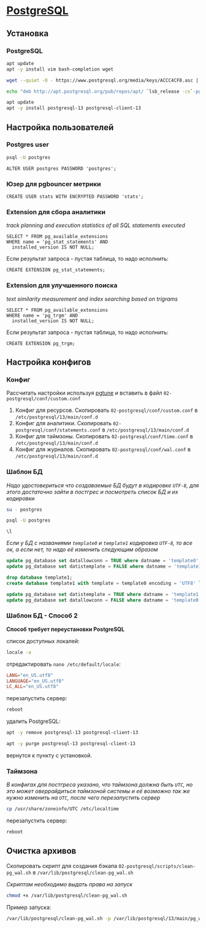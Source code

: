 # [PostgreSQL](https://github.com/postgres/postgres)

## Установка

### PostgreSQL

```bash
apt update
apt -y install vim bash-completion wget
```

```bash
wget --quiet -O - https://www.postgresql.org/media/keys/ACCC4CF8.asc | apt-key add -

echo "deb http://apt.postgresql.org/pub/repos/apt/ `lsb_release -cs`-pgdg main" | tee  /etc/apt/sources.list.d/pgdg.list
```

```bash
apt update
apt -y install postgresql-13 postgresql-client-13
```

## Настройка пользователей

### Postgres user

```bash
psql -U postgres
```

```psql
ALTER USER postgres PASSWORD 'postgres';
```

### Юзер для pgbouncer метрики

```psql
CREATE USER stats WITH ENCRYPTED PASSWORD 'stats';
```

### Extension для сбора аналитики

*track planning and execution statistics of all SQL statements executed*

```psql
SELECT * FROM pg_available_extensions 
WHERE name = 'pg_stat_statements' AND 
  installed_version IS NOT NULL;
```

Если результат запроса - пустая таблица, то надо исполнить:

```psql
CREATE EXTENSION pg_stat_statements;
```

### Extension для улучшенного поиска

*text similarity measurement and index searching based on trigrams*

```psql
SELECT * FROM pg_available_extensions 
WHERE name = 'pg_trgm' AND 
  installed_version IS NOT NULL;
```

Если результат запроса - пустая таблица, то надо исполнить:

```psql
CREATE EXTENSION pg_trgm;
```

## Настройка конфигов

### Конфиг

Рассчитать настройки используя [pgtune](https://pgtune.leopard.in.ua/#/) и вставить в файл `02-postgresql/conf/custom.conf`

1. Конфиг для ресурсов. Скопировать `02-postgresql/conf/custom.conf` в `/etc/postgresql/13/main/conf.d`
2. Конфиг для аналитики. Скопировать `02-postgresql/conf/statements.conf` в `/etc/postgresql/13/main/conf.d`
3. Конфиг для таймзоны. Скопировать `02-postgresql/conf/time.conf` в `/etc/postgresql/13/main/conf.d`
3. Конфиг для журналов. Скопировать `02-postgresql/conf/wal.conf` в `/etc/postgresql/13/main/conf.d`

### Шаблон БД

*Надо удостовериться что создаваемые БД будут в кодировке `UTF-8`, для этого достаточно зайти в постгрес и посмотреть список БД и их кодировки*

```bash
su - postgres

psql -U postgres
```

```psql
\l
```

*Если у БД с названиями `template0` и `template1` кодировка `UTF-8`, то все ок, а если нет, то надо её изменить следующим образом*

```sql
update pg_database set datallowconn = TRUE where datname = 'template0';
update pg_database set datistemplate = FALSE where datname = 'template1';

drop database template1;
create database template1 with template = template0 encoding = 'UTF8' lc_ctype = 'en_US.UTF-8' lc_collate = 'en_US.UTF-8';

update pg_database set datistemplate = TRUE where datname = 'template1';
update pg_database set datallowconn = FALSE where datname = 'template0';
```

### Шаблон БД - Способ 2

**Способ требует переустановки PostgreSQL**

список доступных локалей:

```bash
locale -a
```

отредактировать `nano /etc/default/locale`:

```conf
LANG="en_US.utf8"
LANGUAGE="en_US.utf8"
LC_ALL="en_US.utf8"
```

перезапустить сервер:

```bash
reboot
```

удалить PostgreSQL: 

```bash
apt -y remove postgresql-13 postgresql-client-13

apt -y purge postgresql-13 postgresql-client-13
```

вернутся к пункту с установкой.

### Таймзона

*В конфигах для постгреса указано, что таймзона должна быть `UTC`, но это может оверрайдиться таймзоной системы и её возможно так же нужно изменить на `UTC`, после чего перезапустить сервер*

```bash
cp /usr/share/zoneinfo/UTC /etc/localtime
```

перезапустить сервер:

```bash
reboot
```

## Очистка архивов

Скопировать скрипт для создания бэкапа `02-postgresql/scripts/clean-pg_wal.sh` в `/var/lib/postgresql/clean-pg_wal.sh`

*Скриптам необходимо выдать права на запуск*

```bash
chmod +x /var/lib/postgresql/clean-pg_wal.sh
```

Пример запуска:

```bash
/var/lib/postgresql/clean-pg_wal.sh -p /var/lib/postgresql/13/main/pg_wal -a 14 -d
```
